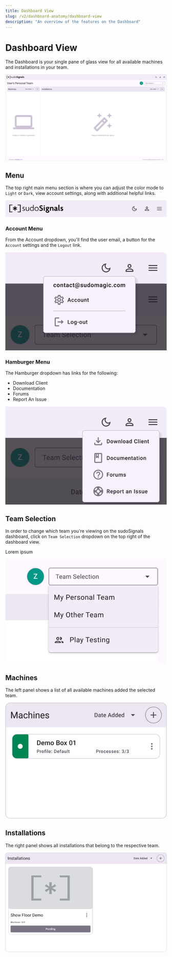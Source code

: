 ```yaml
---
title: Dashboard View
slug: /v2/dashboard-anatomy/dashboard-view
description: "An overview of the features on the Dashboard"
---
```


# Dashboard View

The Dashboard is your single pane of glass view for all available machines and installations in your team. 

![Dashboard View 01](/img/view-dashboard/v2-dashboard-view-001.png)

## Menu

The top right main menu section is where you can adjust the color mode to `Light` or `Dark`, view account settings, along with additional helpful links.

![Dashboard View 03](/img/view-dashboard/v2-dashboard-view-003.png)

### Account Menu

From the Account dropdown, you'll find the user email, a button for the `Account` settings and the `Logout` link.

![Dashboard View 03A](/img/view-dashboard/v2-dashboard-view-003A.png)

### Hamburger Menu

The Hamburger dropdown has links for the following: 

- Download Client
- Documentation
- Forums
- Report An Issue

![Dashboard View 03B](/img/view-dashboard/v2-dashboard-view-003B.png)

## Team Selection

In order to change which team you're viewing on the sudoSignals dashboard, click on `Team Selection` dropdown on the top right of the dashboard view.

Lorem ipsum

![Dashboard View 03C](/img/view-dashboard/v2-dashboard-view-003C.png)

## Machines

The left panel shows a list of all available machines added the selected team. 

![Dashboard View 04](/img/view-dashboard/v2-dashboard-view-004.png)

## Installations

The right panel shows all installations that belong to the respective team.

![Dashboard View 05](/img/view-dashboard/v2-dashboard-view-005.png)